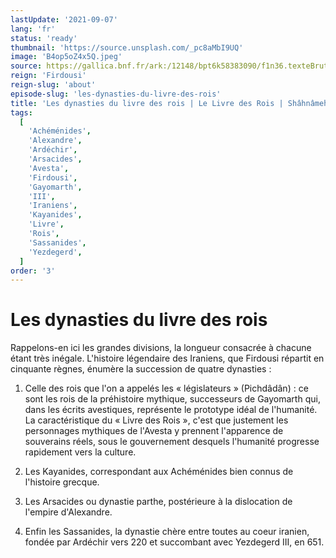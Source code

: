 ```yaml
---
lastUpdate: '2021-09-07'
lang: 'fr'
status: 'ready'
thumbnail: 'https://source.unsplash.com/_pc8aMbI9UQ'
image: 'B4op5oZ4x5Q.jpeg'
source: https://gallica.bnf.fr/ark:/12148/bpt6k58383090/f1n36.texteBrut
reign: 'Firdousi'
reign-slug: 'about'
episode-slug: 'les-dynasties-du-livre-des-rois'
title: 'Les dynasties du livre des rois | Le Livre des Rois | Shâhnâmeh'
tags:
  [
    'Achéménides',
    'Alexandre',
    'Ardéchir',
    'Arsacides',
    'Avesta',
    'Firdousi',
    'Gayomarth',
    'III',
    'Iraniens',
    'Kayanides',
    'Livre',
    'Rois',
    'Sassanides',
    'Yezdegerd',
  ]
order: '3'
---
```


<!-- LTeX: language=fr -->

# Les dynasties du livre des rois

Rappelons-en ici les grandes divisions, la longueur consacrée à chacune étant très inégale. L'histoire légendaire des Iraniens, que Firdousi répartit en cinquante règnes, énumère la succession de quatre dynasties :

1. Celle des rois que l'on a appelés les « législateurs » (Pichdâdân) : ce sont les rois de la préhistoire mythique,
   successeurs de Gayomarth qui, dans les écrits avestiques, représente le prototype idéal de l'humanité. La caractéristique du « Livre des Rois », c'est que justement les personnages mythiques de l'Avesta y prennent l'apparence de souverains réels, sous le gouvernement desquels l'humanité progresse rapidement vers la culture.

2. Les Kayanides, correspondant aux Achéménides bien connus de l'histoire grecque.

3. Les Arsacides ou dynastie parthe, postérieure à la dislocation de l'empire d'Alexandre.

4. Enfin les Sassanides, la dynastie chère entre toutes au coeur iranien, fondée par Ardéchir vers 220 et succombant avec Yezdegerd III, en 651.

